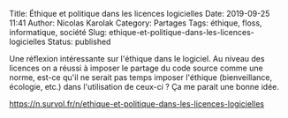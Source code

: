 Title: Éthique et politique dans les licences logicielles
Date: 2019-09-25 11:41
Author: Nicolas Karolak
Category: Partages
Tags: éthique, floss, informatique, société
Slug: ethique-et-politique-dans-les-licences-logicielles
Status: published

Une réflexion intéressante sur l'éthique dans le logiciel. Au niveau des licences on a réussi à imposer le partage du code source comme une norme, est-ce qu'il ne serait pas temps imposer l'éthique (bienveillance, écologie, etc.) dans l'utilisation de ceux-ci ? Ça me parait une bonne idée.

<https://n.survol.fr/n/ethique-et-politique-dans-les-licences-logicielles>
